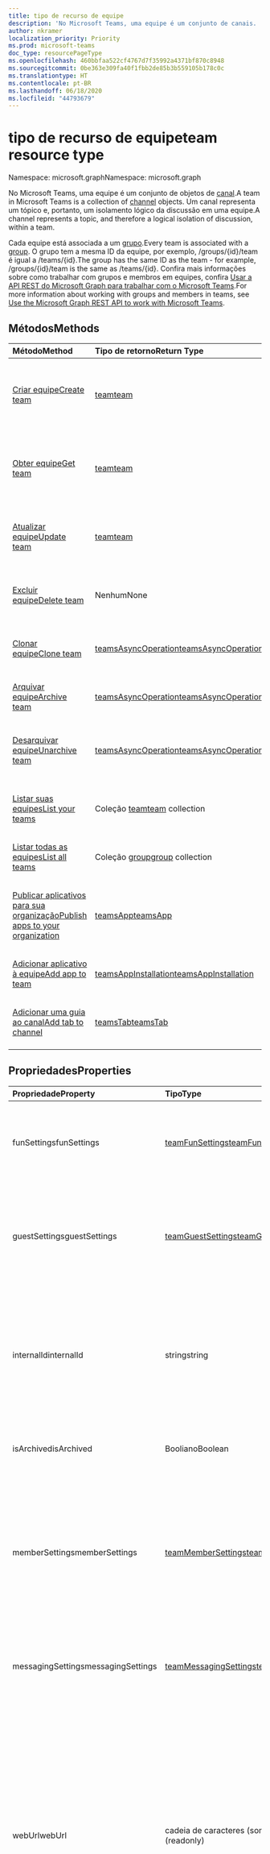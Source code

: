 ```yaml
---
title: tipo de recurso de equipe
description: 'No Microsoft Teams, uma equipe é um conjunto de canais. '
author: nkramer
localization_priority: Priority
ms.prod: microsoft-teams
doc_type: resourcePageType
ms.openlocfilehash: 460bbfaa522cf4767d7f35992a4371bf870c8948
ms.sourcegitcommit: 0be363e309fa40f1fbb2de85b3b559105b178c0c
ms.translationtype: HT
ms.contentlocale: pt-BR
ms.lasthandoff: 06/18/2020
ms.locfileid: "44793679"
---
```

# <a name="team-resource-type"></a><span data-ttu-id="d53a0-103">tipo de recurso de equipe</span><span class="sxs-lookup"><span data-stu-id="d53a0-103">team resource type</span></span>

<span data-ttu-id="d53a0-104">Namespace: microsoft.graph</span><span class="sxs-lookup"><span data-stu-id="d53a0-104">Namespace: microsoft.graph</span></span>



<span data-ttu-id="d53a0-105">No Microsoft Teams, uma equipe é um conjunto de objetos de [canal](channel.md).</span><span class="sxs-lookup"><span data-stu-id="d53a0-105">A team in Microsoft Teams is a collection of [channel](channel.md) objects.</span></span>
<span data-ttu-id="d53a0-106">Um canal representa um tópico e, portanto, um isolamento lógico da discussão em uma equipe.</span><span class="sxs-lookup"><span data-stu-id="d53a0-106">A channel represents a topic, and therefore a logical isolation of discussion, within a team.</span></span>

<span data-ttu-id="d53a0-107">Cada equipe está associada a um [grupo](../resources/group.md).</span><span class="sxs-lookup"><span data-stu-id="d53a0-107">Every team is associated with a [group](../resources/group.md).</span></span>
<span data-ttu-id="d53a0-108">O grupo tem a mesma ID da equipe, por exemplo, /groups/{id}/team é igual a /teams/{id}.</span><span class="sxs-lookup"><span data-stu-id="d53a0-108">The group has the same ID as the team - for example, /groups/{id}/team is the same as /teams/{id}.</span></span>
<span data-ttu-id="d53a0-109">Confira mais informações sobre como trabalhar com grupos e membros em equipes, confira [Usar a API REST do Microsoft Graph para trabalhar com o Microsoft Teams](teams-api-overview.md).</span><span class="sxs-lookup"><span data-stu-id="d53a0-109">For more information about working with groups and members in teams, see [Use the Microsoft Graph REST API to work with Microsoft Teams](teams-api-overview.md).</span></span>

## <a name="methods"></a><span data-ttu-id="d53a0-110">Métodos</span><span class="sxs-lookup"><span data-stu-id="d53a0-110">Methods</span></span>

| <span data-ttu-id="d53a0-111">Método</span><span class="sxs-lookup"><span data-stu-id="d53a0-111">Method</span></span>       | <span data-ttu-id="d53a0-112">Tipo de retorno</span><span class="sxs-lookup"><span data-stu-id="d53a0-112">Return Type</span></span>  |<span data-ttu-id="d53a0-113">Descrição</span><span class="sxs-lookup"><span data-stu-id="d53a0-113">Description</span></span>|
|:---------------|:--------|:----------|
|[<span data-ttu-id="d53a0-114">Criar equipe</span><span class="sxs-lookup"><span data-stu-id="d53a0-114">Create team</span></span>](../api/team-put-teams.md) | [<span data-ttu-id="d53a0-115">team</span><span class="sxs-lookup"><span data-stu-id="d53a0-115">team</span></span>](team.md) | <span data-ttu-id="d53a0-116">Crie uma nova equipe ou adicione uma equipe a um grupo existente.</span><span class="sxs-lookup"><span data-stu-id="d53a0-116">Create a new team, or add a team to an existing group.</span></span>|
|[<span data-ttu-id="d53a0-117">Obter equipe</span><span class="sxs-lookup"><span data-stu-id="d53a0-117">Get team</span></span>](../api/team-get.md) | [<span data-ttu-id="d53a0-118">team</span><span class="sxs-lookup"><span data-stu-id="d53a0-118">team</span></span>](team.md) | <span data-ttu-id="d53a0-119">Recupere as propriedades e relações da equipe especificada.</span><span class="sxs-lookup"><span data-stu-id="d53a0-119">Retrieve the properties and relationships of the specified team.</span></span>|
|[<span data-ttu-id="d53a0-120">Atualizar equipe</span><span class="sxs-lookup"><span data-stu-id="d53a0-120">Update team</span></span>](../api/team-update.md) | [<span data-ttu-id="d53a0-121">team</span><span class="sxs-lookup"><span data-stu-id="d53a0-121">team</span></span>](team.md) |<span data-ttu-id="d53a0-122">Atualize as propriedades da equipe especificada.</span><span class="sxs-lookup"><span data-stu-id="d53a0-122">Update the properties of the specified team.</span></span> |
|[<span data-ttu-id="d53a0-123">Excluir equipe</span><span class="sxs-lookup"><span data-stu-id="d53a0-123">Delete team</span></span>](/graph/api/group-delete?view=graph-rest-1.0) | <span data-ttu-id="d53a0-124">Nenhum</span><span class="sxs-lookup"><span data-stu-id="d53a0-124">None</span></span> |<span data-ttu-id="d53a0-125">Exclua a equipe e o grupo associado.</span><span class="sxs-lookup"><span data-stu-id="d53a0-125">Delete the team and its associated group.</span></span> |
|[<span data-ttu-id="d53a0-126">Clonar equipe</span><span class="sxs-lookup"><span data-stu-id="d53a0-126">Clone team</span></span>](../api/team-clone.md) | [<span data-ttu-id="d53a0-127">teamsAsyncOperation</span><span class="sxs-lookup"><span data-stu-id="d53a0-127">teamsAsyncOperation</span></span>](../resources/teamsasyncoperation.md) |<span data-ttu-id="d53a0-128">Copie a equipe e o grupo associado.</span><span class="sxs-lookup"><span data-stu-id="d53a0-128">Copy the team and its associated group.</span></span> |
|[<span data-ttu-id="d53a0-129">Arquivar equipe</span><span class="sxs-lookup"><span data-stu-id="d53a0-129">Archive team</span></span>](../api/team-archive.md) | [<span data-ttu-id="d53a0-130">teamsAsyncOperation</span><span class="sxs-lookup"><span data-stu-id="d53a0-130">teamsAsyncOperation</span></span>](../resources/teamsasyncoperation.md) |<span data-ttu-id="d53a0-131">Coloque a equipe em um estado somente leitura.</span><span class="sxs-lookup"><span data-stu-id="d53a0-131">Put the team in a read-only state.</span></span> |
|[<span data-ttu-id="d53a0-132">Desarquivar equipe</span><span class="sxs-lookup"><span data-stu-id="d53a0-132">Unarchive team</span></span>](../api/team-unarchive.md) | [<span data-ttu-id="d53a0-133">teamsAsyncOperation</span><span class="sxs-lookup"><span data-stu-id="d53a0-133">teamsAsyncOperation</span></span>](../resources/teamsasyncoperation.md) |<span data-ttu-id="d53a0-134">Restaure a equipe com um estado de leitura e gravação.</span><span class="sxs-lookup"><span data-stu-id="d53a0-134">Restore the team to a read-write state.</span></span> |
|[<span data-ttu-id="d53a0-135">Listar suas equipes</span><span class="sxs-lookup"><span data-stu-id="d53a0-135">List your teams</span></span>](../api/user-list-joinedteams.md) | <span data-ttu-id="d53a0-136">Coleção [team](team.md)</span><span class="sxs-lookup"><span data-stu-id="d53a0-136">[team](team.md) collection</span></span> | <span data-ttu-id="d53a0-137">Liste as equipes das quais você é membro.</span><span class="sxs-lookup"><span data-stu-id="d53a0-137">List the teams you are a member of.</span></span> |
|[<span data-ttu-id="d53a0-138">Listar todas as equipes</span><span class="sxs-lookup"><span data-stu-id="d53a0-138">List all teams</span></span>](/graph/teams-list-all-teams) | <span data-ttu-id="d53a0-139">Coleção [group](group.md)</span><span class="sxs-lookup"><span data-stu-id="d53a0-139">[group](group.md) collection</span></span> | <span data-ttu-id="d53a0-140">Liste todos os grupos que têm equipes.</span><span class="sxs-lookup"><span data-stu-id="d53a0-140">List all groups that have teams.</span></span> |
|[<span data-ttu-id="d53a0-141">Publicar aplicativos para sua organização</span><span class="sxs-lookup"><span data-stu-id="d53a0-141">Publish apps to your organization</span></span>](../resources/teamsapp.md)| [<span data-ttu-id="d53a0-142">teamsApp</span><span class="sxs-lookup"><span data-stu-id="d53a0-142">teamsApp</span></span>](../resources/teamsapp.md) | <span data-ttu-id="d53a0-143">Crie aplicativos do Teams que apenas sua organização possa ver.</span><span class="sxs-lookup"><span data-stu-id="d53a0-143">Create Teams apps visible only to your organization.</span></span> |
|[<span data-ttu-id="d53a0-144">Adicionar aplicativo à equipe</span><span class="sxs-lookup"><span data-stu-id="d53a0-144">Add app to team</span></span>](../api/teamsappinstallation-add.md) | [<span data-ttu-id="d53a0-145">teamsAppInstallation</span><span class="sxs-lookup"><span data-stu-id="d53a0-145">teamsAppInstallation</span></span>](teamsappinstallation.md) | <span data-ttu-id="d53a0-146">Adiciona (instala) um aplicativo a uma equipe.</span><span class="sxs-lookup"><span data-stu-id="d53a0-146">Adds (installs) an app to a team.</span></span>|
|[<span data-ttu-id="d53a0-147">Adicionar uma guia ao canal</span><span class="sxs-lookup"><span data-stu-id="d53a0-147">Add tab to channel</span></span>](../api/teamstab-add.md) | [<span data-ttu-id="d53a0-148">teamsTab</span><span class="sxs-lookup"><span data-stu-id="d53a0-148">teamsTab</span></span>](../resources/teamstab.md) | <span data-ttu-id="d53a0-149">Adiciona (instala) uma guia no canal de uma equipe.</span><span class="sxs-lookup"><span data-stu-id="d53a0-149">Adds (installs) a tab to a team's channel.</span></span>|

## <a name="properties"></a><span data-ttu-id="d53a0-150">Propriedades</span><span class="sxs-lookup"><span data-stu-id="d53a0-150">Properties</span></span>

| <span data-ttu-id="d53a0-151">Propriedade</span><span class="sxs-lookup"><span data-stu-id="d53a0-151">Property</span></span> | <span data-ttu-id="d53a0-152">Tipo</span><span class="sxs-lookup"><span data-stu-id="d53a0-152">Type</span></span>   | <span data-ttu-id="d53a0-153">Descrição</span><span class="sxs-lookup"><span data-stu-id="d53a0-153">Description</span></span> |
|:---------------|:--------|:----------|
|<span data-ttu-id="d53a0-154">funSettings</span><span class="sxs-lookup"><span data-stu-id="d53a0-154">funSettings</span></span>|[<span data-ttu-id="d53a0-155">teamFunSettings</span><span class="sxs-lookup"><span data-stu-id="d53a0-155">teamFunSettings</span></span>](teamfunsettings.md) |<span data-ttu-id="d53a0-156">Configurações que definem o uso de Giphy, memes e figurinhas na equipe.</span><span class="sxs-lookup"><span data-stu-id="d53a0-156">Settings to configure use of Giphy, memes, and stickers in the team.</span></span>|
|<span data-ttu-id="d53a0-157">guestSettings</span><span class="sxs-lookup"><span data-stu-id="d53a0-157">guestSettings</span></span>|[<span data-ttu-id="d53a0-158">teamGuestSettings</span><span class="sxs-lookup"><span data-stu-id="d53a0-158">teamGuestSettings</span></span>](teamguestsettings.md) |<span data-ttu-id="d53a0-159">Configurações que definem se os convidados podem criar, atualizar ou excluir canais na equipe.</span><span class="sxs-lookup"><span data-stu-id="d53a0-159">Settings to configure whether guests can create, update, or delete channels in the team.</span></span>|
|<span data-ttu-id="d53a0-160">internalId</span><span class="sxs-lookup"><span data-stu-id="d53a0-160">internalId</span></span> | <span data-ttu-id="d53a0-161">string</span><span class="sxs-lookup"><span data-stu-id="d53a0-161">string</span></span> | <span data-ttu-id="d53a0-162">Uma ID exclusiva da equipe, que foi usada em alguns locais, como o log de auditoria da [API da Atividade de Gestão do Office 365](/office/office-365-management-api/office-365-management-activity-api-reference).</span><span class="sxs-lookup"><span data-stu-id="d53a0-162">A unique ID for the team that has been used in a few places such as the audit log/[Office 365 Management Activity API](/office/office-365-management-api/office-365-management-activity-api-reference).</span></span> |
|<span data-ttu-id="d53a0-163">isArchived</span><span class="sxs-lookup"><span data-stu-id="d53a0-163">isArchived</span></span>|<span data-ttu-id="d53a0-164">Booliano</span><span class="sxs-lookup"><span data-stu-id="d53a0-164">Boolean</span></span>|<span data-ttu-id="d53a0-165">Se essa equipe está no modo somente leitura.</span><span class="sxs-lookup"><span data-stu-id="d53a0-165">Whether this team is in read-only mode.</span></span> |
|<span data-ttu-id="d53a0-166">memberSettings</span><span class="sxs-lookup"><span data-stu-id="d53a0-166">memberSettings</span></span>|[<span data-ttu-id="d53a0-167">teamMemberSettings</span><span class="sxs-lookup"><span data-stu-id="d53a0-167">teamMemberSettings</span></span>](teammembersettings.md) |<span data-ttu-id="d53a0-168">Configurações para configurar se os membros podem executar determinadas ações, por exemplo, criar canais e adicionar bots na equipe.</span><span class="sxs-lookup"><span data-stu-id="d53a0-168">Settings to configure whether members can perform certain actions, for example, create channels and add bots, in the team.</span></span>|
|<span data-ttu-id="d53a0-169">messagingSettings</span><span class="sxs-lookup"><span data-stu-id="d53a0-169">messagingSettings</span></span>|[<span data-ttu-id="d53a0-170">teamMessagingSettings</span><span class="sxs-lookup"><span data-stu-id="d53a0-170">teamMessagingSettings</span></span>](teammessagingsettings.md) |<span data-ttu-id="d53a0-171">Configurações para definir a mensagens e menções na equipe.</span><span class="sxs-lookup"><span data-stu-id="d53a0-171">Settings to configure messaging and mentions in the team.</span></span>|
|<span data-ttu-id="d53a0-172">webUrl</span><span class="sxs-lookup"><span data-stu-id="d53a0-172">webUrl</span></span>|<span data-ttu-id="d53a0-173">cadeia de caracteres (somente leitura)</span><span class="sxs-lookup"><span data-stu-id="d53a0-173">string (readonly)</span></span> | <span data-ttu-id="d53a0-174">Um hiperlink que será enviado à equipe no cliente do Microsoft Teams.</span><span class="sxs-lookup"><span data-stu-id="d53a0-174">A hyperlink that will go to the team in the Microsoft Teams client.</span></span> <span data-ttu-id="d53a0-175">Esta é a URL que você recebe ao clicar com o botão direito do mouse em uma equipe no cliente do Microsoft Teams e escolher **Obter o link para a equipe**.</span><span class="sxs-lookup"><span data-stu-id="d53a0-175">This is the URL that you get when you right-click a team in the Microsoft Teams client and select **Get link to team**.</span></span> <span data-ttu-id="d53a0-176">Essa URL deve ser tratada como um blob opaco e não analisado.</span><span class="sxs-lookup"><span data-stu-id="d53a0-176">This URL should be treated as an opaque blob, and not parsed.</span></span> |
|<span data-ttu-id="d53a0-177">classSettings</span><span class="sxs-lookup"><span data-stu-id="d53a0-177">classSettings</span></span>|[<span data-ttu-id="d53a0-178">teamClassSettings</span><span class="sxs-lookup"><span data-stu-id="d53a0-178">teamClassSettings</span></span>](teamclasssettings.md) |<span data-ttu-id="d53a0-179">Definir configurações de uma classe.</span><span class="sxs-lookup"><span data-stu-id="d53a0-179">Configure settings of a class.</span></span> <span data-ttu-id="d53a0-180">Disponível apenas quando a equipe representa uma classe.</span><span class="sxs-lookup"><span data-stu-id="d53a0-180">Available only when the team represents a class.</span></span>|

## <a name="relationships"></a><span data-ttu-id="d53a0-181">Relações</span><span class="sxs-lookup"><span data-stu-id="d53a0-181">Relationships</span></span>

| <span data-ttu-id="d53a0-182">Relação</span><span class="sxs-lookup"><span data-stu-id="d53a0-182">Relationship</span></span> | <span data-ttu-id="d53a0-183">Tipo</span><span class="sxs-lookup"><span data-stu-id="d53a0-183">Type</span></span>   | <span data-ttu-id="d53a0-184">Descrição</span><span class="sxs-lookup"><span data-stu-id="d53a0-184">Description</span></span> |
|:---------------|:--------|:----------|
|<span data-ttu-id="d53a0-185">channels</span><span class="sxs-lookup"><span data-stu-id="d53a0-185">channels</span></span>|<span data-ttu-id="d53a0-186">Coleção [channel](channel.md)</span><span class="sxs-lookup"><span data-stu-id="d53a0-186">[channel](channel.md) collection</span></span>|<span data-ttu-id="d53a0-187">A coleção de canais e mensagens associadas à equipe.</span><span class="sxs-lookup"><span data-stu-id="d53a0-187">The collection of channels & messages associated with the team.</span></span>|
|<span data-ttu-id="d53a0-188">installedApps</span><span class="sxs-lookup"><span data-stu-id="d53a0-188">installedApps</span></span>|<span data-ttu-id="d53a0-189">Coleção [teamsAppInstallation](teamsappinstallation.md)</span><span class="sxs-lookup"><span data-stu-id="d53a0-189">[teamsAppInstallation](teamsappinstallation.md) collection</span></span>|<span data-ttu-id="d53a0-190">Os aplicativos instalados nessa equipe.</span><span class="sxs-lookup"><span data-stu-id="d53a0-190">The apps installed in this team.</span></span>|
|[<span data-ttu-id="d53a0-191">primaryChannel</span><span class="sxs-lookup"><span data-stu-id="d53a0-191">primaryChannel</span></span>](../api/team-get-primarychannel.md)|[<span data-ttu-id="d53a0-192">channel</span><span class="sxs-lookup"><span data-stu-id="d53a0-192">channel</span></span>](channel.md)| <span data-ttu-id="d53a0-193">O canal geral da equipe.</span><span class="sxs-lookup"><span data-stu-id="d53a0-193">The general channel for the team.</span></span> | 

## <a name="json-representation"></a><span data-ttu-id="d53a0-194">Representação JSON</span><span class="sxs-lookup"><span data-stu-id="d53a0-194">JSON representation</span></span>

<span data-ttu-id="d53a0-195">Veja a seguir uma representação JSON do recurso.</span><span class="sxs-lookup"><span data-stu-id="d53a0-195">The following is a JSON representation of the resource.</span></span>

><span data-ttu-id="d53a0-196">**Observação:** se a equipe for do tipo classe, uma propriedade **classSettings** será aplicada à equipe.</span><span class="sxs-lookup"><span data-stu-id="d53a0-196">**Note:** If the team is of type class, a **classSettings** property is applied on the team.</span></span>

<!-- {
  "blockType": "resource",
  "@odata.type": "microsoft.graph.team",
  "baseType": "microsoft.graph.entity"
}-->

```json
{
  "guestSettings": {"@odata.type": "microsoft.graph.teamGuestSettings"},
  "memberSettings": {"@odata.type": "microsoft.graph.teamMemberSettings"},
  "messagingSettings": {"@odata.type": "microsoft.graph.teamMessagingSettings"},
  "funSettings": {"@odata.type": "microsoft.graph.teamFunSettings"},
  "internalId": "string",
  "isArchived": false,
  "webUrl": "string (URL)",
  "classSettings": {"@odata.type": "microsoft.graph.teamClassSettings"}
}

```

<!-- uuid: 8fcb5dbc-d5aa-4681-8e31-b001d5168d79
2015-10-25 14:57:30 UTC -->
<!-- {
  "type": "#page.annotation",
  "description": "team resource",
  "keywords": "",
  "section": "documentation",
  "tocPath": ""
}-->

## <a name="see-also"></a><span data-ttu-id="d53a0-197">Confira também</span><span class="sxs-lookup"><span data-stu-id="d53a0-197">See Also</span></span>
- [<span data-ttu-id="d53a0-198">Como criar um grupo com uma equipe</span><span class="sxs-lookup"><span data-stu-id="d53a0-198">Creating a group with a team</span></span>](/graph/teams-create-group-and-team)
- [<span data-ttu-id="d53a0-199">Como usar as APIs do Teams</span><span class="sxs-lookup"><span data-stu-id="d53a0-199">Using Teams APIs</span></span>](teams-api-overview.md)
